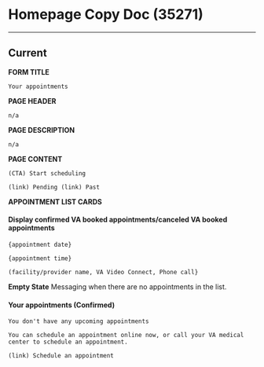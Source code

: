 # Homepage Copy Doc (35271) 

---

## Current

**FORM TITLE**

```
Your appointments
```
**PAGE HEADER**
```
n/a
```
**PAGE DESCRIPTION**

```
n/a
```

**PAGE CONTENT**

```
(CTA) Start scheduling

(link) Pending (link) Past
```
**APPOINTMENT LIST CARDS**

#### Display confirmed VA booked appointments/canceled VA booked appointments
```
{appointment date}

{appointment time}

(facility/provider name, VA Video Connect, Phone call}
```
**Empty State**
Messaging when there are no appointments in the list.

#### Your appointments (Confirmed)
```
You don't have any upcoming appointments

You can schedule an appointment online now, or call your VA medical center to schedule an appointment.

(link) Schedule an appointment
```
